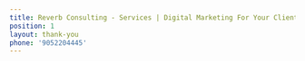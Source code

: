 ```yaml
---
title: Reverb Consulting - Services | Digital Marketing For Your Clients
position: 1
layout: thank-you
phone: '9052204445'
---
```

